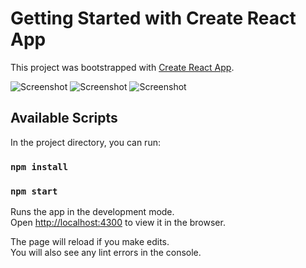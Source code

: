 # Getting Started with Create React App

This project was bootstrapped with [Create React App](https://github.com/facebook/create-react-app).

![Screenshot](data1.png)
![Screenshot](data2.png)
![Screenshot](data3.png)

## Available Scripts

In the project directory, you can run:
### `npm install`
### `npm start`

Runs the app in the development mode.\
Open [http://localhost:4300](http://localhost:3000) to view it in the browser.

The page will reload if you make edits.\
You will also see any lint errors in the console.

